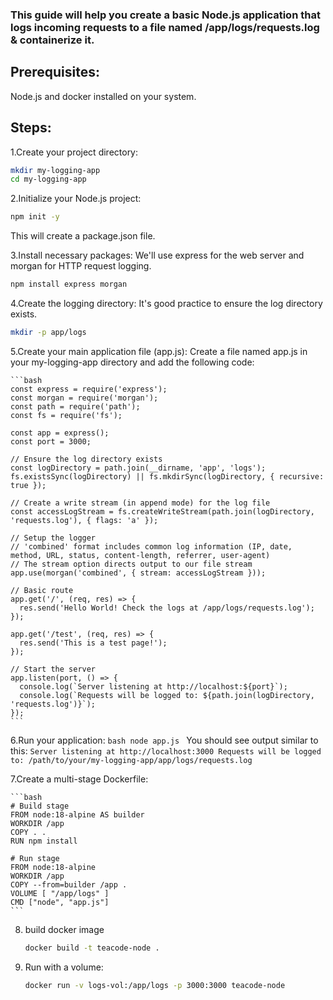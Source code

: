 ### This guide will help you create a basic Node.js application that logs incoming requests to a file named /app/logs/requests.log & containerize it.
## Prerequisites:
Node.js and docker installed on your system.

## Steps:

1.Create your project directory:
```bash
mkdir my-logging-app
cd my-logging-app
 ```

2.Initialize your Node.js project:
```bash
npm init -y
```
This will create a package.json file.

3.Install necessary packages:
We'll use express for the web server and morgan for HTTP request logging.
```bash
npm install express morgan
```

4.Create the logging directory:
It's good practice to ensure the log directory exists.
```bash
mkdir -p app/logs
```

5.Create your main application file (app.js):
Create a file named app.js in your my-logging-app directory and add the following code:

    ```bash
    const express = require('express');
    const morgan = require('morgan');
    const path = require('path');
    const fs = require('fs');
    
    const app = express();
    const port = 3000;
    
    // Ensure the log directory exists
    const logDirectory = path.join(__dirname, 'app', 'logs');
    fs.existsSync(logDirectory) || fs.mkdirSync(logDirectory, { recursive: true });
    
    // Create a write stream (in append mode) for the log file
    const accessLogStream = fs.createWriteStream(path.join(logDirectory, 'requests.log'), { flags: 'a' });
    
    // Setup the logger
    // 'combined' format includes common log information (IP, date, method, URL, status, content-length, referrer, user-agent)
    // The stream option directs output to our file stream
    app.use(morgan('combined', { stream: accessLogStream }));
    
    // Basic route
    app.get('/', (req, res) => {
      res.send('Hello World! Check the logs at /app/logs/requests.log');
    });
    
    app.get('/test', (req, res) => {
      res.send('This is a test page!');
    });
    
    // Start the server
    app.listen(port, () => {
      console.log(`Server listening at http://localhost:${port}`);
      console.log(`Requests will be logged to: ${path.join(logDirectory, 'requests.log')}`);
    });
    ```

6.Run your application:
    ```bash
    node app.js
    ```
You should see output similar to this:
    ```
    Server listening at http://localhost:3000
    Requests will be logged to: /path/to/your/my-logging-app/app/logs/requests.log
    ```

7.Create a multi-stage Dockerfile:

    ```bash
    # Build stage
    FROM node:18-alpine AS builder
    WORKDIR /app
    COPY . .
    RUN npm install

    # Run stage
    FROM node:18-alpine
    WORKDIR /app
    COPY --from=builder /app .
    VOLUME [ "/app/logs" ]
    CMD ["node", "app.js"]
    ```

8. build docker image
   ```bash
   docker build -t teacode-node .
   ```

9. Run with a volume:
    ```bash
    docker run -v logs-vol:/app/logs -p 3000:3000 teacode-node
    ```
